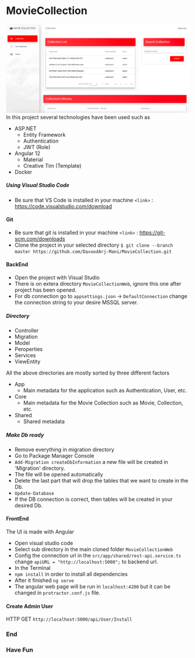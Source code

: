 # MovieCollection
![](https://github.com/DavoodArj-Mani/MovieCollection/blob/master/MovieCollection.png)
In this project several technologies have been used such as
+ ASP.NET
    + Entity Framework
    + Authentication 
    + JWT (Role)
 + Angular 12
    + Material
    + Creative Tim (Template) 
 + Docker
 
 ##### Using Visual Studio Code
 + Be sure that VS Code is installed in your machine `<link>` : <https://code.visualstudio.com/download>
 
 #### Git
 + Be sure that git is installed in your machine `<link>` : <https://git-scm.com/downloads>
 + Clone the project in your selected directory `$ git clone --branch master https://github.com/DavoodArj-Mani/MovieCollection.git`
 
 
 #### BackEnd 
- Open the project with Visual Studio 
- There is on extera directory `MovieCollectionWeb`, ignore this one after project has been opened.
- For db connection go to `appsettings.json` -> `DefaultConnection` change the connection string to your desire MSSQL server.
##### Directory 
+ Controller
+ Migration
+ Model
+ Peroperties
+ Services
+ ViewEntity

All the above directories are mostly sorted by three different factors 
+ App
  + Main metadata for the application such as Authentication, User, etc.
+ Core
  + Main metadata for the Movie Collection such as Movie, Collection, etc.
+ Shared
  + Shared metadata
  
##### Make Db ready 
+ Remove everything in migration directory 
+ Go to Package Manager Console
+ `Add-Migration createDbInformation` a new file will be created in 'Migration' directory.
+ The file will be opened automatically 
+ Delete the last part that will drop the tables that we want to create in the Db.
+ `Update-Database`
+ If the DB connection is correct, then tables will be created in your desired Db.

#### FrontEnd 
The UI is made with Angular
+ Open visual studio code 
+ Select sub directory in the main cloned folder `MovieCollectionWeb`
+ Config the connection url in the `src/app/shared/rest-api.service.ts` change `apiURL = "http://localhost:5000";` to backend url.
+ In the Terminal 
+ `npm install` in order to install all dependencies
+ After it finished `ng serve`
+ The angular web page will be run in `localhost:4200` but it can be changed in `protractor.conf.js` file.

#### Create Admin User
HTTP GET `http://localhost:5000/api/User/Install`

 
### End
### Have Fun
